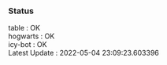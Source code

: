 ### Status


table : OK  
hogwarts : OK  
icy-bot : OK  
Latest Update : 2022-05-04 23:09:23.603396
